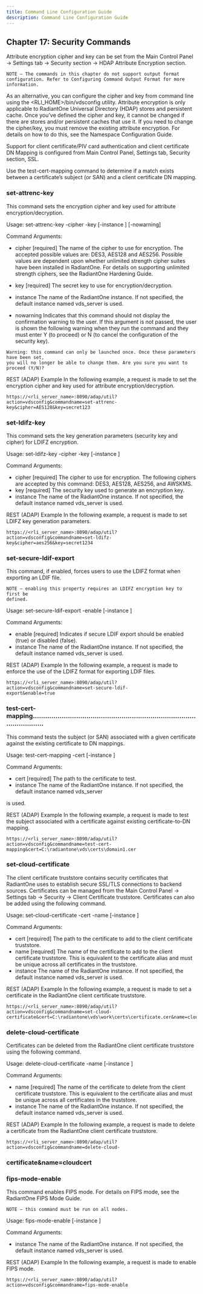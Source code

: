 ```yaml
---
title: Command Line Configuration Guide
description: Command Line Configuration Guide
---
```


## Chapter 17: Security Commands

Attribute encryption cipher and key can be set from the Main Control Panel -> Settings tab ->
Security section -> HDAP Attribute Encryption section.

```
NOTE – The commands in this chapter do not support output format
configuration. Refer to Configuring Command Output Format for more
information.
```
As an alternative, you can configure the cipher and key from command line using the
<RLI_HOME>/bin/vdsconfig utility. Attribute encryption is only applicable to RadiantOne
Universal Directory (HDAP) stores and persistent cache. Once you’ve defined the cipher and
key, it cannot be changed if there are stores and/or persistent caches that use it. If you need to
change the cipher/key, you must remove the existing attribute encryption. For details on how to
do this, see the Namespace Configuration Guide.

Support for client certificate/PIV card authentication and client certificate DN Mapping is
configured from Main Control Panel, Settings tab, Security section, SSL.


Use the test-cert-mapping command to determine if a match exists between a certificate’s
subject (or SAN) and a client certificate DN mapping.

### set-attrenc-key

This command sets the encryption cipher and key used for attribute encryption/decryption.

Usage:
set-attrenc-key -cipher <cipher> -key <key> [-instance <instance>] [-nowarning]

Command Arguments:

- cipher <cipher>
[required] The name of the cipher to use for encryption. The accepted possible values are:
DES3, AES128 and AES256. Possible values are dependent upon whether unlimited strength
cipher suites have been installed in RadiantOne. For details on supporting unlimited strength
ciphers, see the RadiantOne Hardening Guide.


- key <key>
[required] The secret key to use for encryption/decryption.
- instance <instance>
The name of the RadiantOne instance. If not specified, the default instance named vds_server
is used.
- nowarning
Indicates that this command should not display the confirmation warning to the user. If this
argument is not passed, the user is shown the following warning when they run the command
and they must enter Y (to proceed) or N (to cancel the configuration of the security key).

```
Warning: this command can only be launched once. Once these parameters have been set,
you will no longer be able to change them. Are you sure you want to proceed (Y/N)?
```
REST (ADAP) Example
In the following example, a request is made to set the encryption cipher and key used for
attribute encryption/decryption.

```
https://<rli_server_name>:8090/adap/util?action=vdsconfig&commandname=set-attrenc-
key&cipher=AES128&key=secret123
```
### set-ldifz-key

This command sets the key generation parameters (security key and cipher) for LDIFZ
encryption.

Usage:
set-ldifz-key -cipher <cipher> -key <key> [-instance <instance>]

Command Arguments:

- cipher <cipher>
[required] The cipher to use for encryption. The following ciphers are accepted by this
command: DES3, AES128, AES256, and AWSKMS.
- key <key>
[required] The security key used to generate an encryption key.
- instance <instance>
The name of the RadiantOne instance. If not specified, the default instance named vds_server
is used.


REST (ADAP) Example
In the following example, a request is made to set LDIFZ key generation parameters.

```
https://<rli_server_name>:8090/adap/util?action=vdsconfig&commandname=set-ldifz-
key&cipher=aes256&key=secret1234
```
### set-secure-ldif-export

This command, if enabled, forces users to use the LDIFZ format when exporting an LDIF file.

```
NOTE – enabling this property requires an LDIFZ encryption key to first be
defined.
```
Usage:
set-secure-ldif-export -enable <enable> [-instance <instance>]

Command Arguments:

- enable <enable>
[required] Indicates if secure LDIF export should be enabled (true) or disabled (false).
- instance <instance>
The name of the RadiantOne instance. If not specified, the default instance named vds_server
is used.

REST (ADAP) Example
In the following example, a request is made to enforce the use of the LDIFZ format for exporting
LDIF files.

```
https://<rli_server_name>:8090/adap/util?action=vdsconfig&commandname=set-secure-ldif-
export&enable=true
```
### test-cert-mapping.................................................................................................

This command tests the subject (or SAN) associated with a given certificate against the existing
certificate to DN mappings.

Usage:
test-cert-mapping -cert <cert> [-instance <instance>]

Command Arguments:

- cert <cert>
[required] The path to the certificate to test.
- instance <instance>
The name of the RadiantOne instance. If not specified, the default instance named vds_server


is used.

REST (ADAP) Example
In the following example, a request is made to test the subject associated with a certificate
against existing certificate-to-DN mapping.

```
https://<rli_server_name>:8090/adap/util?action=vdsconfig&commandname=test-cert-
mapping&cert=C:\radiantone\vds\certs\domain1.cer
```
### set-cloud-certificate

The client certificate truststore contains security certificates that RadiantOne uses to establish
secure SSL/TLS connections to backend sources. Certificates can be managed from the Main
Control Panel -> Settings tab -> Security -> Client Certificate truststore. Certificates can also be
added using the following command.

Usage:
set-cloud-certificate -cert <cert> -name <name> [-instance <instance>]

Command Arguments:

- cert <cert>
[required] The path to the certificate to add to the client certificate truststore.
- name <name>
[required] The name of the certificate to add to the client certificate truststore. This is equivalent
to the certificate alias and must be unique across all certificates in the truststore.
- instance <instance>
The name of the RadiantOne instance. If not specified, the default instance named vds_server
is used.

REST (ADAP) Example
In the following example, a request is made to set a certificate in the RadiantOne client
certificate truststore.

```
https://<rli_server_name>:8090/adap/util?action=vdsconfig&commandname=set-cloud-
certificate&cert=C:\radiantone\vds\work\certs\certificate.cer&name=cloudcert
```
### delete-cloud-certificate

Certificates can be deleted from the RadiantOne client certificate truststore using the following
command.


Usage:
delete-cloud-certificate -name <name> [-instance <instance>]

Command Arguments:

- name <name>
[required] The name of the certificate to delete from the client certificate truststore. This is
equivalent to the certificate alias and must be unique across all certificates in the truststore.
- instance <instance>
The name of the RadiantOne instance. If not specified, the default instance named vds_server
is used.

REST (ADAP) Example
In the following example, a request is made to delete a certificate from the RadiantOne client
certificate truststore.

```
https://<rli_server_name>:8090/adap/util?action=vdsconfig&commandname=delete-cloud-
```
### certificate&name=cloudcert

### fips-mode-enable

This command enables FIPS mode. For details on FIPS mode, see the RadiantOne FIPS Mode
Guide.

```
NOTE – this command must be run on all nodes.
```
Usage:
fips-mode-enable [-instance <instance>]

Command Arguments:

- instance <instance>
The name of the RadiantOne instance. If not specified, the default instance named vds_server
is used.

REST (ADAP) Example
In the following example, a request is made to enable FIPS mode.

```
https://<rli_server_name>:8090/adap/util?action=vdsconfig&commandname=fips-mode-enable
```

